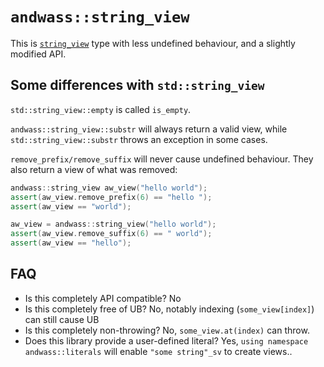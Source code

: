 # `andwass::string_view`

This is [`string_view`](https://en.cppreference.com/w/cpp/string/basic_string_view)
type with less undefined behaviour, and a slightly modified API.

## Some differences with `std::string_view`

`std::string_view::empty` is called `is_empty`.

`andwass::string_view::substr` will always return a valid view,
while `std::string_view::substr` throws an exception in some cases.

`remove_prefix/remove_suffix` will never cause undefined behaviour. They also return a view of what
was removed:
```c++
andwass::string_view aw_view("hello world");
assert(aw_view.remove_prefix(6) == "hello ");
assert(aw_view == "world");

aw_view = andwass::string_view("hello world");
assert(aw_view.remove_suffix(6) == " world");
assert(aw_view == "hello");
```

## FAQ

  * Is this completely API compatible? No
  * Is this completely free of UB? No, notably indexing (`some_view[index]`) can still cause UB
  * Is this completely non-throwing? No, `some_view.at(index)` can throw.
  * Does this library provide a user-defined literal? Yes, `using namespace andwass::literals` will enable
`"some string"_sv` to create views..